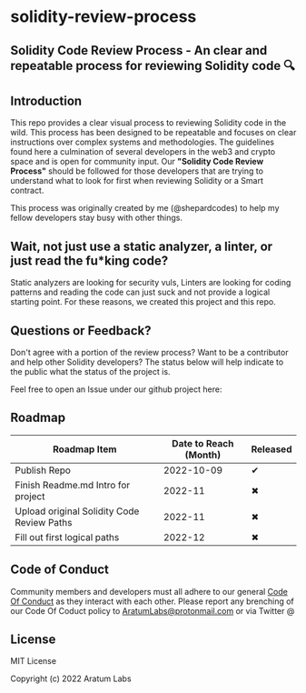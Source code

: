 # solidity-review-process

## **Solidity Code Review Process** - An clear and repeatable process for reviewing Solidity code 🔍

## Introduction 
This repo provides a clear visual process to reviewing Solidity code in the wild. This process has been designed to be repeatable and focuses on clear instructions over complex systems and methodologies. The guidelines found here a culmination of several developers in the web3 and crypto space and is open for community input.
Our **"Solidity Code Review Process"** should be followed for those developers that are trying to understand what to look for first when reviewing Solidity or a Smart contract.

This process was originally created by me (@shepardcodes) to help my fellow developers stay busy with other things. 

## Wait, not just use a static analyzer, a linter, or just read the fu*king code? 

Static analyzers are looking for security vuls, Linters are looking for coding patterns and reading the code can just suck and not provide a logical starting point. For these reasons, we created this project and this repo.

## Questions or Feedback?

Don't agree with a portion of the review process? Want to be a contributor and help other Solidity developers? The status below will help indicate to the public what the status of the project is. 

Feel free to open an Issue under our github project here: 

## Roadmap 

| Roadmap Item | Date to Reach (Month) | Released | 
|-|-|-|
| Publish Repo | 2022-10-09 | ✔ |
| Finish Readme.md Intro for project | 2022-11 | ✖ |
| Upload original Solidity Code Review Paths | 2022-11 | ✖ |
| Fill out first logical paths | 2022-12 | ✖ |

## Code of Conduct

Community members and developers must all adhere to our general [Code Of Conduct](./CODE_OF_CONDUCT.md) as they interact with each other. Please report any brenching of our Code Of Coduct policy to AratumLabs@protonmail.com or via Twitter @ 

## License

MIT License

Copyright (c) 2022 Aratum Labs